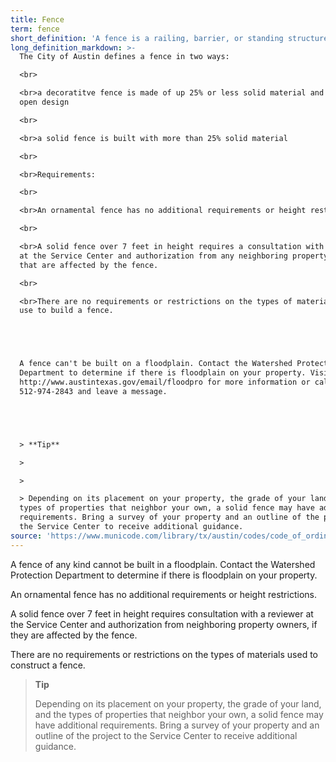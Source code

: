 ```yaml
---
title: Fence
term: fence
short_definition: 'A fence is a railing, barrier, or standing structure with supporting posts that creates a boundary on the property.'
long_definition_markdown: >-
  The City of Austin defines a fence in two ways:

  <br>

  <br>a decoratitve fence is made of up 25% or less solid material and uses an
  open design

  <br>

  <br>a solid fence is built with more than 25% solid material

  <br>

  <br>Requirements:

  <br>

  <br>An ornamental fence has no additional requirements or height restrictions.

  <br>

  <br>A solid fence over 7 feet in height requires a consultation with a reviewer
  at the Service Center and authorization from any neighboring property owners
  that are affected by the fence.

  <br>

  <br>There are no requirements or restrictions on the types of materials you can
  use to build a fence.





  A fence can't be built on a floodplain. Contact the Watershed Protection
  Department to determine if there is floodplain on your property. Visit
  http://www.austintexas.gov/email/floodpro for more information or call
  512-974-2843 and leave a message.





  > **Tip**

  >

  >

  > Depending on its placement on your property, the grade of your land, and the
  types of properties that neighbor your own, a solid fence may have additional
  requirements. Bring a survey of your property and an outline of the project to
  the Service Center to receive additional guidance.
source: 'https://www.municode.com/library/tx/austin/codes/code_of_ordinances?nodeId=TIT25LADE_CH25-2ZO_SUBCHAPTER_CUSDERE_ART5ACUS_S25-2-899FEACUS'
---
```



A fence of any kind cannot be built in a floodplain. Contact the Watershed Protection Department to determine if there is floodplain on your property.

An ornamental fence has no additional requirements or height restrictions.

A solid fence over 7 feet in height requires consultation with a reviewer at the Service Center and authorization from neighboring property owners, if they are affected by the fence.

There are no requirements or restrictions on the types of materials used to construct a fence.

> **Tip**
>
>
> Depending on its placement on your property, the grade of your land, and the types of properties that neighbor your own, a solid fence may have additional requirements. Bring a survey of your property and an outline of the project to the Service Center to receive additional guidance.